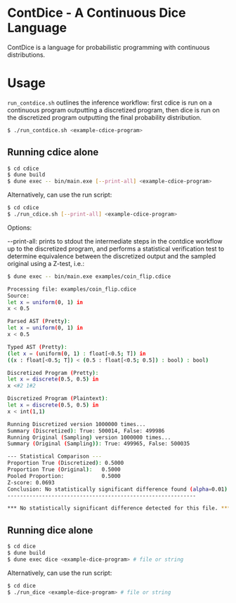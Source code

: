 # ContDice - A Continuous Dice Language

ContDice is a language for probabilistic programming with continuous distributions.

# Usage

`run_contdice.sh` outlines the inference workflow: first cdice is run on a continuous program outputting a discretized program, then dice is run on the discretized program outputting the final probability distribution.

```bash
$ ./run_contdice.sh <example-cdice-program>
```

## Running cdice alone
```bash
$ cd cdice
$ dune build
$ dune exec -- bin/main.exe [--print-all] <example-cdice-program>
```
Alternatively, can use the run script:

```bash
$ cd cdice
$ ./run_cdice.sh [--print-all] <example-cdice-program>
```
Options:

--print-all: prints to stdout the intermediate steps in the contdice workflow up to the discretized program, and performs a statistical verification test to determine equivalence between the discretized output and the sampled original using a Z-test, i.e.:

```bash
$ dune exec -- bin/main.exe examples/coin_flip.cdice 

Processing file: examples/coin_flip.cdice
Source:
let x = uniform(0, 1) in
x < 0.5

Parsed AST (Pretty):
let x = uniform(0, 1) in
x < 0.5

Typed AST (Pretty):
(let x = (uniform(0, 1) : float[<0.5; T]) in
((x : float[<0.5; T]) < (0.5 : float[<0.5; 0.5]) : bool) : bool)

Discretized Program (Pretty):
let x = discrete(0.5, 0.5) in
x <#2 1#2

Discretized Program (Plaintext):
let x = discrete(0.5, 0.5) in
x < int(1,1)

Running Discretized version 1000000 times...
Summary (Discretized): True: 500014, False: 499986
Running Original (Sampling) version 1000000 times...
Summary (Original (Sampling)): True: 499965, False: 500035

--- Statistical Comparison ---
Proportion True (Discretized): 0.5000
Proportion True (Original):   0.5000
Pooled Proportion:            0.5000
Z-score: 0.0693
Conclusion: No statistically significant difference found (alpha=0.01).
------------------------------------------------------------

*** No statistically significant difference detected for this file. ***
```

## Running dice alone
```bash
$ cd dice
$ dune build
$ dune exec dice <example-dice-program> # file or string
```
Alternatively, can use the run script:
```bash
$ cd dice
$ ./run_dice <example-dice-program> # file or string
```
